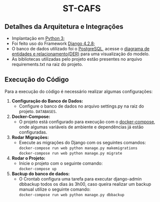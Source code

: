 <h1 align="center"> ST-CAFS </h1>
<h2>Detalhes da Arquitetura e Integrações</h2>
<ul>
    <li>Implantação em <a href="https://www.python.org/">Python 3</a>;</li>
    <li>Foi feito uso do Framework <a href="https://www.djangoproject.com/">Django 4.2.8</a>;</li>
    <li>O banco de dados utilizado foi o <a href="https://www.postgresql.org/">PostgreSQL</a>, acesse o <a href="https://drive.google.com/file/d/1XSpE-rLkoXuwUgNRMDcwU5YNg_XaNQrS/view">diagrama de entidades e relacionamento(DER)</a> para uma visualização do modelo.</li>
    <li>As bibliotecas utilizadas pelo projeto estão presentes no arquivo requirements.txt na raiz do projeto.</li>
</ul>

<h2>Execução do Código</h2>
<p>Para a execução do código é necessário realizar algumas configurações:</p>
<ol>
    <li><strong>Configuração do Banco de Dados:</strong>
        <ul>
            <li>Configure o banco de dados no arquivo settings.py na raiz do projeto.
                <code>DATABASES</code>.</li>
        </ul>
    </li>
    <li><strong>Docker-Compose:</strong>
        <ul>
            <li>O projeto está configurado para execução com o <a href="https://docs.docker.com/compose/">docker-compose</a>, onde algumas variáveis de
                ambiente e dependências já estão configuradas.</li>
        </ul>
    </li>
    <li><strong>Rodar Migrações:</strong>
        <ul>
            <li>Execute as migrações do Django com os seguintes comandos:
                <br>
                <code>docker-compose run web python manage.py makemigrations</code>
                <br>
                <code>docker-compose run web python manage.py migrate</code>
            </li>
        </ul>
    </li>
    <li><strong>Rodar o Projeto:</strong>
        <ul>
            <li>Inicie o projeto com o seguinte comando:
                <br>
                <code>docker-compose up</code>
            </li>
        </ul>
    </li>
    <li><strong>Backup do banco de dados:</strong>
        <ul>
            <li>O Crontab configura uma tarefa para executar django-admin dbbackup todos os dias às 3h00, caso queira realizar um backup manual utilize o seguinte comando:
                <br>
                <code>docker-compose run web python manage.py dbbackup</code>
            </li>
        </ul>
    </li>
</ol>

